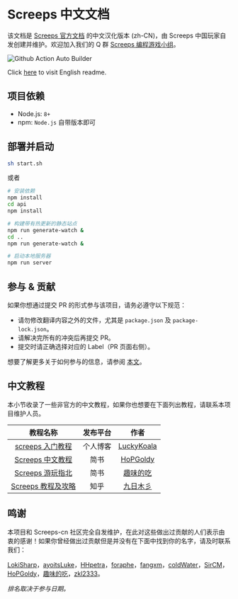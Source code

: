 # Screeps 中文文档

该文档是 [Screeps 官方文档](https://docs.screeps.com) 的中文汉化版本 (zh-CN)，由 Screeps 中国玩家自发创建并维护。欢迎加入我们的 Q 群 [Screeps 编程游戏小组](https://shang.qq.com/wpa/qunwpa?idkey=8d9a9245519f3ecc94b23fbdada6d6479d8a3330071e0d44f372bb63a372a083)。

![Github Action Auto Builder](https://github.com/screeps-cn/docs/workflows/Github%20Action%20Auto%20Builder/badge.svg?branch=master)

Click [here](./README.en-US.md) to visit English readme.

## 项目依赖

- Node.js: `8+`
- npm: `Node.js` 自带版本即可

## 部署并启动

```bash
sh start.sh
```

或者 

```bash
# 安装依赖
npm install
cd api
npm install

# 构建带有热更新的静态站点
npm run generate-watch &
cd ..
npm run generate-watch &

# 启动本地服务器
npm run server
```

## 参与 & 贡献

如果你想通过提交 PR 的形式参与该项目，请务必遵守以下规范：

- 请勿修改翻译内容之外的文件，尤其是 `package.json` 及 `package-lock.json`。
- 请解决完所有的冲突后再提交 PR。
- 提交时请正确选择对应的 Label（PR 页面右侧）。

想要了解更多关于如何参与的信息，请参阅 [本文](./CONTRIBUTING.md)。

## 中文教程

本小节收录了一些非官方的中文教程，如果你也想要在下面列出教程，请联系本项目维护人员。

|教程名称|发布平台|作者|
|:-:|:-:|:-:|
[screeps 入门教程](https://twodam.net/tags/screeps)|个人博客|[LuckyKoala](https://github.com/LuckyKoala)
[Screeps 中文教程](https://www.jianshu.com/p/5431cb7f42d3)|简书|[HoPGoldy](https://github.com/HoPGoldy)
[Screeps 游玩指北](https://www.jianshu.com/nb/40235961)|简书|[趣味的吃](https://www.jianshu.com/u/14a95c23386e)
[Screeps 教程及攻略](https://zhuanlan.zhihu.com/c_1097137377700667392)|知乎|[九日木彡](https://www.zhihu.com/people/noname-mr/activities)

## 鸣谢

本项目和 Screeps-cn 社区完全自发维护，在此对这些做出过贡献的人们表示由衷的感谢！如果你曾经做出过贡献但是并没有在下面中找到你的名字，请及时联系我们：

[LokiSharp](https://github.com/LokiSharp)，[ayoitsLuke](https://github.com/Lujia-Cheng)，[HHpetra](https://github.com/HHpetra)，[foraphe](https://github.com/foraphe)，[fangxm](https://github.com/fangxm233)，[coldWater](https://github.com/forsaken628)，[SirCM](https://github.com/SirCM)，[HoPGoldy](https://github.com/HoPGoldy)，[趣味的吃](https://github.com/qwedc001)，[zkl2333](https://github.com/zkl2333)。

*排名取决于参与日期。*
